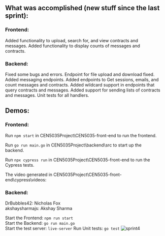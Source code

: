 ## What was accomplished (new stuff since the last sprint):

### Frontend:

Added functionality to upload, search for, and view contracts and messages. Added functionality to display counts of messages and contracts.

### Backend:

Fixed some bugs and errors. Endpoint for file upload and download fixed. Added messaging endpoints. Added endpoints to Get sessions, emails, and count messages and contracts. Added wildcard support in endpoints that query contracts and messages. Added support for sending lists of contracts and messages. Unit tests for all handlers.

## Demos:

### Frontend:

Run ```npm start``` in CEN5035Project\CEN5035-front-end to run the frontend.

Run ```go run main.go``` in CEN5035Project\backend\src to start up the backend.

Run ```npx cypress run``` in CEN5035Project\CEN5035-front-end to run the Cypress tests.

The video generated in CEN5035Project\CEN5035-front-end\cypress\videos:

### Backend:
DrBubbles42: Nicholas Fox   
akshaysharmajs: Akshay Sharma 

Start the Frontend: ```npm run start```   
Start the Backend: ```go run main.go```   
Start the test server: `live-server` 
Run Unit tests: `go test`
![sprint4](https://user-images.githubusercontent.com/25064175/164350687-4ff3d806-fae6-48c8-8897-16fbf2d20bfb.gif)
